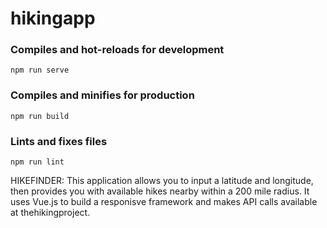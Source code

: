 # hikingapp

### Compiles and hot-reloads for development
```
npm run serve
```

### Compiles and minifies for production
```
npm run build
```

### Lints and fixes files
```
npm run lint
```

HIKEFINDER:
This application allows you to input a latitude and longitude, then provides you with available hikes nearby within a 200 mile radius. It uses Vue.js to build a responisve framework and makes API calls available at thehikingproject.
